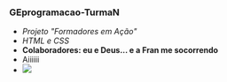 ### GEprogramacao-TurmaN

- _Projeto "Formadores em Ação"_
- *HTML e CSS*
- **Colaboradores: eu e Deus... e a Fran me socorrendo**
- Aiiiiii
- [![](https://img.shields.io/badge/GitHub%20Pages-222222?style=for-the-badge&logo=GitHub%20Pages&logoColor=white)](https://arianne-brao.github.io/GEprogramacao-TurmaN/)
